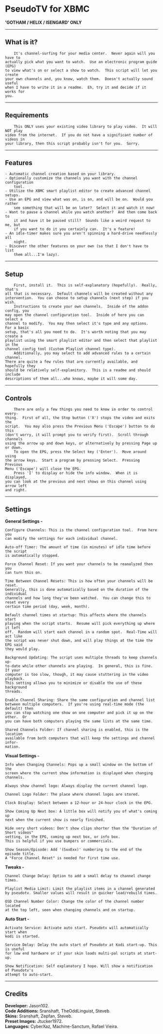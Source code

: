 PseudoTV for XBMC
=================

**'GOTHAM / HELIX / ISENGARD' ONLY**

-----------
What is it?
-----------
        It's channel-surfing for your media center.  Never again will you have to
    actually pick what you want to watch.  Use an electronic program guide (EPG)
    to view what's on or select a show to watch.  This script will let you create
    your own channels and, you know, watch them.  Doesn't actually sound useful
    when I have to write it in a readme.  Eh, try it and decide if it works for
    you.


------------
Requirements
------------
        This ONLY uses your existing video library to play video.  It will NOT play
    video from the internet.  If you do not have a significant number of videos in
    your library, then this script probably isn't for you.  Sorry.


--------
Features
--------
    - Automatic channel creation based on your library.
    - Optionally customize the channels you want with the channel configuration
    	tool.
    - Utilize the XBMC smart playlist editor to create advanced channel setups.
    - Use an EPG and view what was on, is on, and will be on.  Would you rather
        see something that will be on later?  Select it and watch it now!
    - Want to pause a channel while you watch another?  And then come back to
        it and have it be paused still?  Sounds like a weird request to me, but
        if you want to do it you certainly can.  It's a feature!
    - An idle-timer makes sure you aren't spinning a hard-drive needlessly all
        night.
    - Discover the other features on your own (so that I don't have to list
        them all...I'm lazy).


-----
Setup
-----
        First, install it.  This is self-explanatory (hopefully).  Really, that's
    all that is necessary.  Default channels will be created without any
    intervention.  You can choose to setup channels (next step) if you wish.
        Instructions to create your own channels.  Inside of the addon config, you
    may open the channel configuration tool.  Inside of here you can select a
    channel to modify.  You may then select it's type and any options.  For a basic
    setup, that's all you need to do.  It's worth noting that you may create a
    playlist using the smart playlist editor and then select that playlist in the
    channel config tool (Custom Playlist channel type).
        Additionally, you may select to add advanced rules to a certain channel.
    There are quite a few rules that are currently available, and hopefully they
    should be relatively self-explanitory.  This is a readme and should include
    descriptions of them all...who knows, maybe it will some day.


--------
Controls
--------
        There are only a few things you need to know in order to control every-
    thing.  First of all, the Stop button ('X') stops the video and exits the
    script.  You may also press the Previous Menu ('Escape') button to do this
    (don't worry, it will prompt you to verify first).  Scroll through channels
    using the arrow up and down keys, or alternatively by pressing Page up or down.
        To open the EPG, press the Select key ('Enter').  Move around using
    the arrow keys.  Start a program by pressing Select.  Pressing Previous
    Menu ('Escape') will close the EPG.
        Press 'I' to display or hide the info window.  When it is displayed,
    you can look at the previous and next shows on this channel using arrow left
    and right.


--------
Settings
--------

**General Settings -**

    Configure Channels: This is the channel configuration tool.  From here you
    can modify the settings for each individual channel.

    Auto-off Timer: The amount of time (in minutes) of idle time before the script
    is automatically stopped.

    Force Channel Reset: If you want your channels to be reanalyzed then you
    can turn this on.

    Time Between Channel Resets: This is how often your channels will be reset.
    Generally, this is done automatically based on the duration of the individual
    channels and how long they've been watched.  You can change this to reset every
    certain time period (day, week, month).

    Default channel times at startup: This affects where the channels start
    playing when the script starts.  Resume will pick everything up where it left
    off.  Random will start each channel in a random spot.  Real-Time will act like
    the script was never shut down, and will play things at the time the EPG said
    they would play.

    Background Updating: The script uses multiple threads to keep channels up-
    to-date while other channels are playing.  In general, this is fine.  If your
    computer is too slow, though, it may cause stuttering in the video playback.
    This setting allows you to minimize or disable the use of these background
    threads.

    Enable Channel Sharing: Share the same configuration and channel list
    between multiple computers.  If you're using real-time mode (the default) then
    you can stop watching one show on one computer and pick it up on the other.  Or
    you can have both computers playing the same lists at the same time.

    Shared Channels Folder: If channel sharing is enabled, this is the location
    available from both computers that will keep the settings and channel infor-
    mation.


**Visual Settings -**

	Info when Changing Channels: Pops up a small window on the bottom of the
	screen where the current show information is displayed when changing channels.

    Always show channel logo: Always display the current channel logo.

    Channel Logo Folder: The place where channel logos are stored.

    Clock Display: Select between a 12-hour or 24-hour clock in the EPG.

    Show Coming Up Next box: A little box will notify you of what's coming up
    next when the current show is nearly finished.

    Hide very short videos: Don't show clips shorter than the "Duration of Short videos"
    setting, in the EPG, coming up next box, or info box.
    This is helpful if you use bumpers or commercials.

    Show Season/Episode: Add '(SxxExx)' numbering to the end of the episode title.
    A "Force Channel Reset" is needed for first time use.


**Tweaks -**

	Channel Change Delay: Option to add a small delay to channel change times.

    Playlist Media Limit: Limit the playlist items in a channel generated
    by pseudotv. Smaller values will result in quicker load/rebuild times.

    OSD Channel Number Color: Change the color of the channel number located
    at the top left, seen when changing channels and on startup.


**Auto Start -**

	Activate Service: Activate auto start. Pseudotv will automatically start when
    kodi is started.

    Service Delay: Delay the auto start of Pseudotv at Kodi start-up. This is useful
    for low end hardware or if your skin loads multi-pal scripts at start-up.

    Show Notification: Self explanatory I hope. Will show a notification of Pseudotv's
    attempt to auto-start.
	

-------
Credits
-------
**Developer:** Jason102.<br>
**Code Additions:** Sranshaft, TheOddLinguist, Steveb.<br>
**Skins:** Sranshaft, Zepfan, Steveb.<br>
**Preset Images:** Jtucker1972.<br>
**Languages:** CyberXaz, Machine-Sanctum, Rafael Vieira.